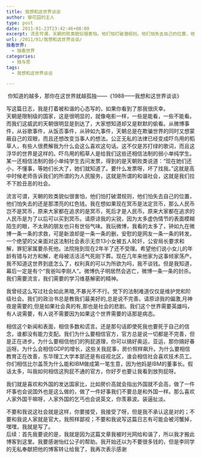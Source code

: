 ```yaml
---
title: 我想和这世界谈谈
author: 御花园的主人
type: post
date: 2011-01-23T23:42:46+08:00
excerpt: 流言可谓，天朝的败类貌似很害怕，他们怕打破潜规则，他们怕失去自己的位置，他们怕失去的还是那漂亮的红色钱。我在想如果现在冥币是法定货币，那么人民币岂不是冥币，原来大家都在追求的是冥币，死后才是人民币。原来大家都在追求的人民币是为了以后可以买到冥币。请原谅我的尖锐，因为太多虚伪情节的表面模糊陌生的眼，不太熟的朋友也只有世俗气味。我玩微博，我看的太多了，钟如九在微博一条一条的求救，可是新浪却是一条一条的删，安慰的是网友一条一条的转发。一个绝望的父亲面对这法制社会表示无奈13小女被五人轮奸，公安局长要求和解，罪犯家属要杀死他。法院拖到现在2年半了还不受理。希望他们说小女儿的年龄有错与对方
url: /2011/01/我想和这世界谈谈/
独看世界:
  - 独看世界
categories:
  - 独与思
tags:
  - 我想和这世界谈谈

---
```

<a href="http://landlord.tk/wp-content/uploads/2011/01/12820565251.jpg" class="highslide-image" onclick="return hs.expand(this);"><img class="alignleft size-full wp-image-5" title="12820565251" src="http://landlord.tk/wp-content/uploads/2011/01/12820565251.jpg" alt="" srcset="/wp-content/uploads/2011/01/12820565251.jpg 499w, /wp-content/uploads/2011/01/12820565251-300x200.jpg 300w" sizes="(max-width: 499px) 100vw, 499px" /></a> 你知道的越多，那你在这世界就越孤独——《1988——我想和这世界谈谈》

写这篇日志，我是打着被和谐的心态写的，如果你看到了那我很庆幸。  
天朝是限制级的国家，这是很明显的，就像电影一样，一些是能看，一些不能看。而我们这威武的天朝很明显是到达了，大家想知道却又是默默的偷看。从微博事件，从谷歌事件，从饭否事件，从钟如九事件，天朝总是在欺骗世界的同时又想蒙蔽自己的双眼，而且还想改变当事人的想法。公正无私的法律已经变成吓鸟用的稻草人，有些人很费解我为什么会这么喜欢这句话。这不仅是苏打绿的歌词，而且这浮华的世界是这样的。吓鸟用的稻草人是给我们这些还相信法制的弱小单纯学生。某一还相信法制的弱小单纯学生去问发票，得到的是天朝败类说道：“现在她们还小，不懂事，等她们长大了，她们就知道了。要什么发票呀，坏了找我。”这就是高中时候老师告诉我们的所谓的为人民服务，这就是所谓的和谐社会，这就是我们拉不下脸丑恶的社会。

流言可谓，天朝的败类貌似很害怕，他们怕打破潜规则，他们怕失去自己的位置，他们怕失去的还是那漂亮的红色钱。我在想如果现在冥币是法定货币，那么人民币岂不是冥币，原来大家都在追求的是冥币，死后才是人民币。原来大家都在追求的人民币是为了以后可以买到冥币。请原谅我的尖锐，因为太多虚伪情节的表面模糊陌生的眼，不太熟的朋友也只有世俗气味。我玩微博，我看的太多了，钟如九在微博一条一条的求救，可是新浪却是一条一条的删，安慰的是网友一条一条的转发。一个绝望的父亲面对这法制社会表示无奈13小女被五人轮奸，公安局长要求和解，罪犯家属要杀死他。法院拖到现在2年半了还不受理。希望他们说小女儿的年龄有错与对方和解，老母被活活活气死刚下葬。现在几年来他家为这事倾家荡产。我不知道这世界到底怎么了，权利真的可以为所欲为吗，我不谈钱。但是我知道，幕后一定是有个“我爸叫李刚人”。微博仇子明居然会逃亡，微博一条一条的封杀。我们需要流言，我们需要的学习维基解密的精神。

我曾经这么写过社会如此黑暗,不暴光不不行。党下的法制难道仅仅是维护党和阶级社会。我们的政治书总是教我们最美好的,总是说不完善。请原谅我的偏激,月神夜是需要的,但是如果社会真的有,那也是社会的悲剧。我们这个世界需要英雄吗，有人说需要，有人说不需要因为如果这个世界需要的话那是病态。

相信这个新闻和表面，相信多数和谎言。还是那句话即使死我也要死于自己的信念，谁都没有能力支配。我们为什么要相信官方，官方总是说一切都是不完善，但是正在进步。为什么要相信他们的狗屁道理，你可以搞好奥运，亚运，那你搞好春运呀。为什么会相信GDP的增长，这些关我屁事，房价照样飙升。为什么要相信教育正在改善，东华理工大学本部还是有歧视北区，谁会相信社会喜欢技术员工。你们相信比尔盖茨为什么能和IBM做成第一笔生意，因为他妈是IBM的董事长。假话太多，叫我如何相信这狗屁不通的官方，你好歹也要让我看到放狗屁呀。

我们就是喜欢和外国的发达国家比，比如房价高就会指出外国就不会高，做了一件坏事也会说国外也是这么做的，做了一件好事我们不要总是和外国一样。那么喜欢人家外国干嘛呀，人家外国的乞丐也会说英文，你羡慕波。装逼扯淡。

不要和我说这社会就是这样，你要接受，我接受了呀，但是我不承认这是对的；不要和我说人家就是官大，我照样鄙视；不要和我说写这篇日志有可能会被河蟹掉，嘿嘿，我就是写了。  
后续：首先我要说的是，我就是因为这篇文章我被时光网给和谐了，所以我才搬此博客到这里。我要感谢怡红公子的帮助。我开始还以为不要很多钱的，但是李同学的无私奉献把他的博客转让给我了，我再次表示感谢